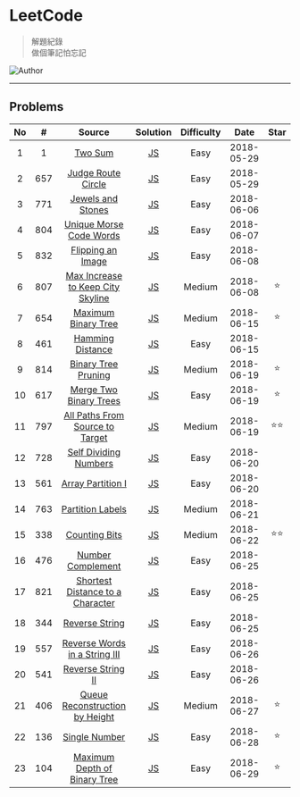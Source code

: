 # LeetCode
> 解題紀錄    
> 做個筆記怕忘記  

![Author](https://img.shields.io/badge/Author-Junxiang-yellow.svg)
___
## Problems
| No    | #     | Source                                    | Solution                 | Difficulty | Date       | Star  |
| :---: | :---: | :---------------------------------------: | :----------------------: | :--------: | :--------: | :---: |
| 1     | 1     | [Two Sum][#1]                             | [JS](/JavaScript/%231)   | Easy       | 2018-05-29 |
| 2     | 657   | [Judge Route Circle][#657]                | [JS](/JavaScript/%23657) | Easy       | 2018-05-29 |
| 3     | 771   | [Jewels and Stones][#771]                 | [JS](/JavaScript/%23771) | Easy       | 2018-06-06 |
| 4     | 804   | [Unique Morse Code Words][#804]           | [JS](/JavaScript/%23804) | Easy       | 2018-06-07 |
| 5     | 832   | [Flipping an Image][#832]                 | [JS](/JavaScript/%23832) | Easy       | 2018-06-08 |
| 6     | 807   | [Max Increase to Keep City Skyline][#807] | [JS](/JavaScript/%23807) | Medium     | 2018-06-08 | ⭐     |
| 7     | 654   | [Maximum Binary Tree][#654]               | [JS](/JavaScript/%23654) | Medium     | 2018-06-15 | ⭐     |
| 8     | 461   | [Hamming Distance][#461]                  | [JS](/JavaScript/%23461) | Easy       | 2018-06-15 |
| 9     | 814   | [Binary Tree Pruning][#814]               | [JS](/JavaScript/%23814) | Medium     | 2018-06-19 | ⭐     |
| 10    | 617   | [Merge Two Binary Trees][#617]            | [JS](/JavaScript/%23617) | Easy       | 2018-06-19 | ⭐     |
| 11    | 797   | [All Paths From Source to Target][#797]   | [JS](/JavaScript/%23797) | Medium     | 2018-06-19 | ⭐⭐    |
| 12    | 728   | [Self Dividing Numbers][#728]             | [JS](/JavaScript/%23728) | Easy       | 2018-06-20 |       |
| 13    | 561   | [Array Partition I][#561]                 | [JS](/JavaScript/%23561) | Easy       | 2018-06-20 |       |
| 14    | 763   | [Partition Labels][#763]                  | [JS](/JavaScript/%23763) | Medium     | 2018-06-21 |       |
| 15    | 338   | [Counting Bits][#338]                     | [JS](/JavaScript/%23338) | Medium     | 2018-06-22 | ⭐⭐    |
| 16    | 476   | [Number Complement][#476]                 | [JS](/JavaScript/%23476) | Easy       | 2018-06-25 |
| 17    | 821   | [Shortest Distance to a Character][#821]  | [JS](/JavaScript/%23821) | Easy       | 2018-06-25 |
| 18    | 344   | [Reverse String][#344]                    | [JS](/JavaScript/%23344) | Easy       | 2018-06-25 |
| 19    | 557   | [Reverse Words in a String III][#557]     | [JS](/JavaScript/%23557) | Easy       | 2018-06-26 |
| 20    | 541   | [Reverse String II][#541]                 | [JS](/JavaScript/%23541) | Easy       | 2018-06-26 |
| 21    | 406   | [Queue Reconstruction by Height][#406]    | [JS](/JavaScript/%23406) | Medium     | 2018-06-27 | ⭐     |
| 22    | 136   | [Single Number][#136]                     | [JS](/JavaScript/%23136) | Easy       | 2018-06-28 | ⭐     |
| 23    | 104   | [Maximum Depth of Binary Tree][#104]      | [JS](/JavaScript/%23104) | Easy       | 2018-06-29 | ⭐


<!-- 參考 超連結 Source -->
[#1]: https://leetcode.com/problems/two-sum/description/
[#657]:https://leetcode.com/problems/judge-route-circle/description/ 
[#771]:https://leetcode.com/problems/jewels-and-stones/description/    
[#804]:https://leetcode.com/problems/unique-morse-code-words/description/
[#832]:https://leetcode.com/problems/flipping-an-image/description/
[#807]:https://leetcode.com/problems/max-increase-to-keep-city-skyline/description/
[#654]:https://leetcode.com/problems/maximum-binary-tree/description/
[#461]:https://leetcode.com/problems/hamming-distance/description/
[#814]:https://leetcode.com/problems/binary-tree-pruning/description/
[#617]:https://leetcode.com/problems/merge-two-binary-trees/description/
[#797]:https://leetcode.com/problems/all-paths-from-source-to-target/description/
[#728]:https://leetcode.com/problems/self-dividing-numbers/description/
[#561]:https://leetcode.com/problems/array-partition-i/description/
[#763]:https://leetcode.com/problems/partition-labels/description/
[#338]:https://leetcode.com/problems/counting-bits/description/
[#476]:https://leetcode.com/problems/number-complement/description/
[#821]:https://leetcode.com/problems/shortest-distance-to-a-character/description/
[#344]:https://leetcode.com/problems/reverse-string/description/
[#557]:https://leetcode.com/problems/reverse-words-in-a-string-iii/description/
[#541]:https://leetcode.com/problems/reverse-string-ii/description/
[#406]:https://leetcode.com/problems/queue-reconstruction-by-height/description/
[#136]:https://leetcode.com/problems/single-number/description/
[#104]:https://leetcode.com/problems/maximum-depth-of-binary-tree/description/
